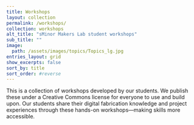 ```yaml
---
title: Workshops
layout: collection
permalink: /workshops/
collection: workshops
alt_title: "sMinor Makers Lab student workshops"
sub_title: ""
image: 
  path: /assets/images/topics/Topics_lg.jpg
entries_layout: grid
show_excerpts: false
sort_by: title 
sort_order: #reverse
---
```


This is a collection of workshops developed by our students. We publish these under a Creative Commons license for everyone to use and build upon. Our students share their digital fabrication knowledge and project experiences through these hands-on workshops—making skills more accessible.

